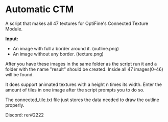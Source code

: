 # Automatic CTM
A script that makes all 47 textures for OptiFine's Connected Texture Module.

**Input:**
- An image with full a border around it. (outline.png)
- An image without any border. (texture.png)

After you have these images in the same folder as the script run it and a folder with the name "result"
should be created. Inside all 47 images(0-46) will be found.

It does support animated textures with a height n times its width. Enter the amount of tiles in one image
after the script prompts you to do so.

The connected_tile.txt file just stores the data needed to draw the outline properly.

Discord: rer#2222
